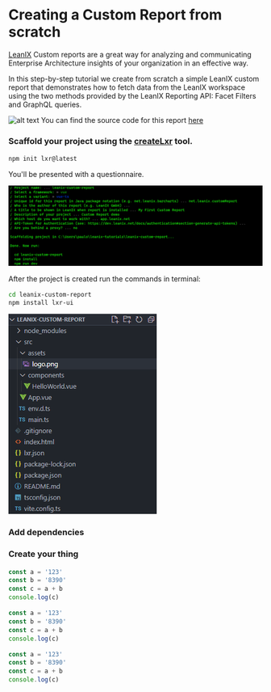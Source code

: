 # Creating a Custom Report from scratch

[LeanIX](//www.leanix.net) Custom reports are a great way for analyzing and communicating Enterprise Architecture insights of your organization in an effective way.

In this step-by-step tutorial we create from scratch a simple LeanIX custom report that demonstrates how to fetch data from the LeanIX workspace using the two methods provided by the LeanIX Reporting API: Facet Filters and GraphQL queries.

![alt text](//images.ctfassets.net/yadj1kx9rmg0/wtrHxeu3zEoEce2MokCSi/cf6f68efdcf625fdc060607df0f3baef/quwowooybuqbl6ntboz3.jpg)
You can find the source code for this report <a href="//www.google.com" target="_blank">here</a>

### Scaffold your project using the [createLxr](https://www.npmjs.com/package/create-lxr) tool.
```bash
npm init lxr@latest
```
You'll be presented with a questionnaire.

![alt text](//raw.githubusercontent.com/fazendadosoftware/lxr-ui/docs-v2/packages/docs/src/assets/img/tutorials/01/01.png)

After the project is created run the commands in terminal:

```bash
cd leanix-custom-report
npm install lxr-ui
```

![alt text](//raw.githubusercontent.com/fazendadosoftware/lxr-ui/docs-v2/packages/docs/src/assets/img/tutorials/01/02.png)

### Add dependencies

### Create your thing

```javascript
const a = '123'
const b = '8390'
const c = a + b
console.log(c)
```


```javascript
const a = '123'
const b = '8390'
const c = a + b
console.log(c)
```



```javascript
const a = '123'
const b = '8390'
const c = a + b
console.log(c)
```

